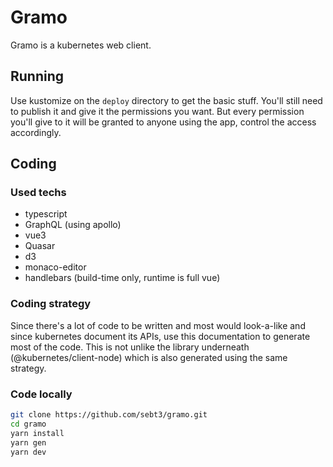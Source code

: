 # Gramo
Gramo is a kubernetes web client.

## Running
Use kustomize on the `deploy` directory to get the basic stuff.
You'll still need to publish it and give it the permissions you want.
But every permission you'll give to it will be granted to anyone using the app, control the access accordingly.

## Coding

### Used techs
- typescript
- GraphQL (using apollo)
- vue3
- Quasar
- d3
- monaco-editor
- handlebars (build-time only, runtime is full vue)

### Coding strategy

Since there's a lot of code to be written and most would look-a-like and since kubernetes document its APIs, use this documentation to generate most of the code. This is not unlike the library underneath (@kubernetes/client-node) which is also generated using the same strategy.

### Code locally
```sh
git clone https://github.com/sebt3/gramo.git
cd gramo
yarn install
yarn gen
yarn dev
```
